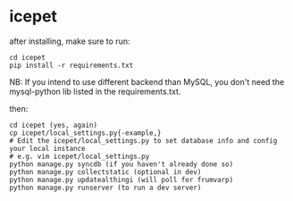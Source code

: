 icepet
======

after installing, make sure to run:

    cd icepet
    pip install -r requirements.txt

NB: If you intend to use different backend than MySQL, you don't need the mysql-python lib listed in the requirements.txt.

then:

    cd icepet (yes, again)
    cp icepet/local_settings.py{-example,}
    # Edit the icepet/local_settings.py to set database info and config your local instance
    # e.g. vim icepet/local_settings.py
    python manage.py syncdb (if you haven't already done so)
    python manage.py collectstatic (optional in dev)
    python manage.py updatealthingi (will poll for frumvarp)
    python manage.py runserver (to run a dev server)

